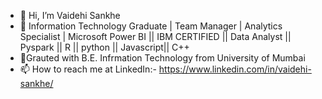 - 👋 Hi, I’m Vaidehi Sankhe
- 👀 Information Technology Graduate | Team Manager | Analytics Specialist | Microsoft Power BI || IBM CERTIFIED || Data Analyst || Pyspark || R || python || Javascript|| C++
- 🌱Grauted with B.E. Infrmation Technology from University of Mumbai
- 📫 How to reach me at LinkedIn:- https://www.linkedin.com/in/vaidehi-sankhe/

<!---
vaidehisankhe9/vaidehisankhe9 is a ✨ special ✨ repository because its `README.md` (this file) appears on your GitHub profile.
You can click the Preview link to take a look at your changes.
--->
